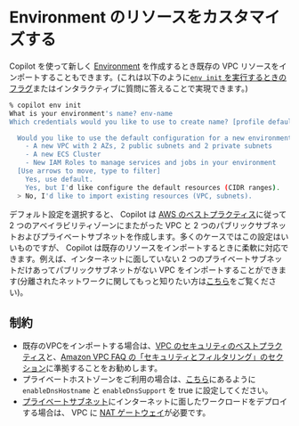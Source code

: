 # Environment のリソースをカスタマイズする

Copilot を使って新しく [Environment](../concepts/environments.ja.md) を作成するとき既存の VPC リソースをインポートすることもできます。(これは以下のように[`env init` を実行するときのフラグ](../commands/env-init.ja.md#_2)またはインタラクティブに質問に答えることで実現できます。)

```bash
% copilot env init
What is your environment's name? env-name
Which credentials would you like to use to create name? [profile default]

  Would you like to use the default configuration for a new environment?
    - A new VPC with 2 AZs, 2 public subnets and 2 private subnets
    - A new ECS Cluster
    - New IAM Roles to manage services and jobs in your environment
  [Use arrows to move, type to filter]
    Yes, use default.
    Yes, but I'd like configure the default resources (CIDR ranges).
  > No, I'd like to import existing resources (VPC, subnets).
```

デフォルト設定を選択すると、 Copilot は [AWS のベストプラクティス](https://aws.amazon.com/blogs/containers/amazon-ecs-availability-best-practices/)に従って 2 つのアベイラビリティゾーンにまたがった VPC と 2 つのパブリックサブネットおよびプライベートサブネットを作成します。多くのケースではこの設定はいいものですが、 Copilot は既存のリソースをインポートするときに柔軟に対応できます。例えば、インターネットに面していない 2 つのプライベートサブネットだけあってパブリックサブネットがない VPC をインポートすることができます(分離されたネットワークに関してもっと知りたい方は[こちら](https://github.com/aws/copilot-cli/discussions/2378)をご覧ください)。

## 制約
* 既存のVPCをインポートする場合は、[VPC のセキュリティのベストプラクティス](https://docs.aws.amazon.com/ja_jp/vpc/latest/userguide/vpc-security-best-practices.html)と、[Amazon VPC FAQ の「セキュリティとフィルタリング」のセクション](https://aws.amazon.com/jp/vpc/faqs/#Security_and_Filtering)に準拠することをお勧めします。
* プライベートホストゾーンをご利用の場合は、[こちら](https://docs.aws.amazon.com/ja_jp/Route53/latest/DeveloperGuide/hosted-zone-private-considerations.html#hosted-zone-private-considerations-vpc-settings)にあるように`enableDnsHostname` と `enableDnsSupport` を true に設定してください。
* [プライベートサブネット](../include/common-svc-fields.ja.md#network-vpc-placement)にインターネットに面したワークロードをデプロイする場合は、 VPC に [NAT ゲートウェイ](https://docs.aws.amazon.com/ja_jp/vpc/latest/userguide/vpc-nat-gateway.html)が必要です。
